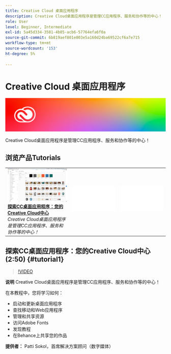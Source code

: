 ```yaml
---
title: Creative Cloud 桌面应用程序
description: Creative Cloud桌面应用程序是管理CC应用程序、服务和协作等的中心！
role: User
level: Beginner, Intermediate
exl-id: 5a45d334-3581-4b85-acb6-57764efa6f0a
source-git-commit: 6b819aef801e003e5a160d24ba69522cf6a7e715
workflow-type: tm+mt
source-wordcount: '153'
ht-degree: 5%

---
```


# Creative Cloud 桌面应用程序

![英雄图像教程](../assets/CCDA.jpg)

Creative Cloud桌面应用程序是管理CC应用程序、服务和协作等的中心！

## 浏览产品Tutorials

<table style="table-layout:fixed">
<tr>
 <td>
   <a href="creativeclouddesktopapp.md#tutorial1">
      <img alt="探索CC桌面应用程序：您的Creative Cloud中心" src="../assets/ccda_overview_sokol_thumbnail.jpg" />
   </a>
    <div>
   <a href="creativeclouddesktopapp.md#tutorial1"><strong>探索CC桌面应用程序：您的Creative Cloud中心</strong></a>
    </div>
    <em>Creative Cloud桌面应用程序是管理CC应用程序、服务和协作等的中心！</em>
    <br>
  </td>
  <td>
    <img alt="间隔条" src="../assets/Whitespacer.png" />
    <div>
    <br>
  </td>
  <td>
    <img alt="间隔条" src="../assets/Whitespacer.png" />
    <div>
    <br>
  </td>
</tr>
</table>

## 探索CC桌面应用程序：您的Creative Cloud中心(2:50) {#tutorial1}

>[!VIDEO](https://video.tv.adobe.com/v/327095?hidetitle=true)

**说明**
Creative Cloud桌面应用程序是管理CC应用程序、服务和协作等的中心！

在本教程中，您将学习如何：
* 启动和更新桌面应用程序
* 查找移动和Web应用程序
* 管理和共享资源
* 访问Adobe Fonts
* 发现教程
* 在Behance上共享您的作品

**提供者：**
Patti Sokol，首席解决方案顾问（数字媒体）
